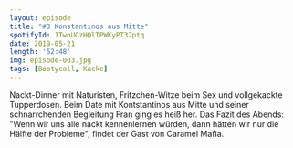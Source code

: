 ```yaml
---
layout: episode
title: "#3 Konstantinos aus Mitte"
spotifyId: 1TwoUGzHQlTPWKyPT32ptq
date: 2019-05-21
length: '52:48'
img: episode-003.jpg
tags: [Bootycall, Kacke]
---
```

Nackt-Dinner mit Naturisten, Fritzchen-Witze beim Sex und vollgekackte Tupperdosen. Beim Date mit Kontstantinos aus Mitte und seiner schnarrchenden Begleitung Fran ging es heiß her. Das Fazit des Abends: "Wenn wir uns alle nackt kennenlernen würden, dann hätten wir nur die Hälfte der Probleme", findet der Gast von Caramel Mafia.